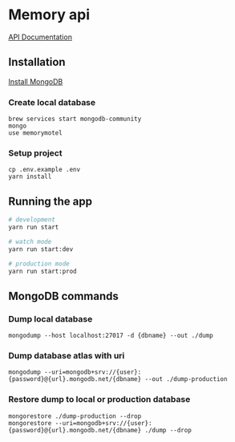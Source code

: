 # Memory api

[API Documentation](https://memory-api.azurewebsites.net/docs)


## Installation
[Install MongoDB](https://docs.mongodb.com/manual/administration/install-community/) 

### Create local database
```
brew services start mongodb-community
mongo
use memorymotel
```

### Setup project
```
cp .env.example .env
yarn install
``` 

## Running the app

```bash
# development
yarn run start

# watch mode
yarn run start:dev

# production mode
yarn run start:prod
```


## MongoDB commands

### Dump local database
```
mongodump --host localhost:27017 -d {dbname} --out ./dump
```

### Dump database atlas with uri
```
mongodump --uri=mongodb+srv://{user}:{password}@{url}.mongodb.net/{dbname} --out ./dump-production
```

### Restore dump to local or production database 
```
mongorestore ./dump-production --drop
mongorestore --uri=mongodb+srv://{user}:{password}@{url}.mongodb.net/{dbname} ./dump --drop
```



